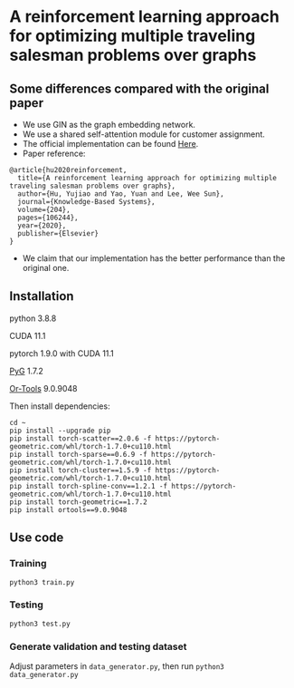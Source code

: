 # A reinforcement learning approach for optimizing multiple traveling salesman problems over graphs


## Some differences compared with the original paper

 - We use GIN as the graph embedding network.
 - We use a shared self-attention module for customer assignment.
 - The official implementation can be found [Here](https://github.com/YujiaoHu/MinMax-MTSP).
 - Paper reference:

```
@article{hu2020reinforcement,
  title={A reinforcement learning approach for optimizing multiple traveling salesman problems over graphs},
  author={Hu, Yujiao and Yao, Yuan and Lee, Wee Sun},
  journal={Knowledge-Based Systems},
  volume={204},
  pages={106244},
  year={2020},
  publisher={Elsevier}
}
```
 - We claim that our implementation has the better performance than the original one.
## Installation
python 3.8.8

CUDA 11.1

pytorch 1.9.0 with CUDA 11.1

[PyG](https://github.com/pyg-team/pytorch_geometric) 1.7.2


[Or-Tools](https://github.com/google/or-tools) 9.0.9048

Then install dependencies:
```
cd ~
pip install --upgrade pip
pip install torch-scatter==2.0.6 -f https://pytorch-geometric.com/whl/torch-1.7.0+cu110.html
pip install torch-sparse==0.6.9 -f https://pytorch-geometric.com/whl/torch-1.7.0+cu110.html
pip install torch-cluster==1.5.9 -f https://pytorch-geometric.com/whl/torch-1.7.0+cu110.html
pip install torch-spline-conv==1.2.1 -f https://pytorch-geometric.com/whl/torch-1.7.0+cu110.html
pip install torch-geometric==1.7.2
pip install ortools==9.0.9048
```

## Use code
### Training
```
python3 train.py
```
### Testing
```
python3 test.py
```
### Generate validation and testing dataset
Adjust parameters in `data_generator.py`, then run `python3 data_generator.py`
